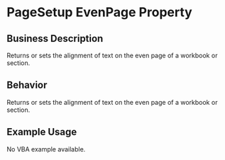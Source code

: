# PageSetup EvenPage Property

## Business Description
Returns or sets the alignment of text on the even page of a workbook or section.

## Behavior
Returns or sets the alignment of text on the even page of a workbook or section.

## Example Usage
No VBA example available.